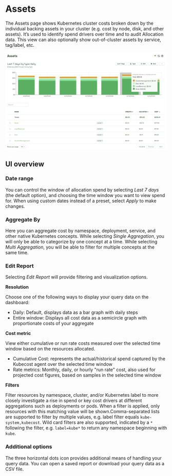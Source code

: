 # Assets

The Assets page shows Kubernetes cluster costs broken down by the individual backing assets in your cluster (e.g. cost by node, disk, and other assets). It’s used to identify spend drivers over time and to audit Allocation data. This view can also optionally show out-of-cluster assets by service, tag/label, etc.

![Assets](/images/assets.png)

## UI overview

### Date range

You can control the window of allocation spend by selecting _Last 7 days_ (the default option), and choosing the time window you want to view spend for. When using custom dates instead of a preset, select _Apply_ to make changes.

### Aggregate By

Here you can aggregate cost by namespace, deployment, service, and other native Kubernetes concepts. While selecting _Single Aggregation_, you will only be able to categorize by one concept at a time. While selecting _Multi Aggregation_, you will be able to filter for multiple concepts at the same time.

### Edit Report

Selecting _Edit Report_ will provide filtering and visualization options.

**Resolution**

Choose one of the following ways to display your query data on the dashboard:

* Daily: Default, displays data as a bar graph with daily steps
* Entire window: Displays all cost data as a semicircle graph with proportionate costs of your aggregate

**Cost metric**

View either cumulative or run rate costs measured over the selected time window based on the resources allocated.

* Cumulative Cost: represents the actual/historical spend captured by the Kubecost agent over the selected time window
* Rate metrics: Monthly, daily, or hourly "run rate" cost, also used for projected cost figures, based on samples in the selected time window

**Filters**

Filter resources by namespace, cluster, and/or Kubernetes label to more closely investigate a rise in spend or key cost drivers at different aggregations such as deployments or pods. When a filter is applied, only resources with this matching value will be shown.Comma-separated lists are supported to filter by multiple values, e.g. label filter equals `kube-system,kubecost`. Wild card filters are also supported, indicated by a `*` following the filter, e.g. `label=kube*` to return any namespace beginning with `kube`.

### Additional options

The three horizontal dots icon provides additional means of handling your query data. You can open a saved report or download your query data as a CSV file.
